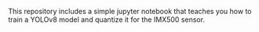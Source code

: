 This repository includes a simple jupyter notebook that teaches you how to train a YOLOv8 model and quantize it for the IMX500 sensor.
